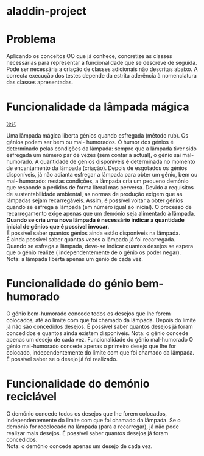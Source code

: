 # aladdin-project

# Problema

Aplicando os conceitos OO que já conhece, concretize as classes necessárias para representar a
funcionalidade que se descreve de seguida. Pode ser necessária a criação de classes adicionais não
descritas abaixo. A correcta execução dos testes depende da estrita aderência à nomenclatura das
classes apresentadas.

# Funcionalidade da lâmpada mágica

[test](/src/helpers/MenuHelper.java#L23)

Uma lâmpada mágica liberta génios quando esfregada (método rub). Os génios podem ser bem ou mal-
humorados. O humor dos génios é determinado pelas condições da lâmpada: sempre que a lâmpada tiver
sido esfregada um número par de vezes (sem contar a actual), o génio sai mal-humorado. A quantidade
de génios disponíveis é determinada no momento de encantamento da lâmpada (criação). Depois de
esgotados os génios disponíveis, já não adianta esfregar a lâmpada para obter um génio, bem ou mal-
humorado: nestas condições, a lâmpada cria um pequeno demónio que responde a pedidos de forma
literal mas perversa. Devido a requisitos de sustentabilidade ambiental, as normas de produção
exigem que as lâmpadas sejam recarregáveis. Assim, é possível voltar a obter génios quando se
esfrega a lâmpada (em número igual ao inicial). O processo de recarregamento exige apenas que um
demónio seja alimentado à lâmpada.
<br>**Quando se cria uma nova lâmpada é necessário indicar a quantidade inicial de génios que é
possível invocar**.
<br>É possível saber quantos génios ainda estão disponíveis na lâmpada.
<br>É ainda possível saber quantas vezes a lâmpada já foi recarregada.
<br>Quando se esfrega a lâmpada, deve-se indicar quantos desejos se espera que o génio realize (
independentemente de o génio os poder negar).
<br>Nota: a lâmpada liberta apenas um génio de cada vez.

# Funcionalidade do génio bem-humorado

O génio bem-humorado concede todos os desejos que lhe forem colocados, até ao limite com que foi
chamado da lâmpada. Depois do limite já não são concedidos desejos. É possível saber quantos desejos
já foram concedidos e quantos ainda existem disponíveis. Nota: o génio concede apenas um desejo de
cada vez. Funcionalidade do génio mal-humorado O génio mal-humorado concede apenas o primeiro desejo
que lhe for colocado, independentemente do limite com que foi chamado da lâmpada. É possível saber
se o desejo já foi realizado.

# Funcionalidade do demónio reciclável

O demónio concede todos os desejos que lhe forem colocados, independentemente do limite com que foi
chamado da lâmpada. Se o demónio for recolocado na lâmpada (para a recarregar), já não pode realizar
mais desejos. É possível saber quantos desejos já foram concedidos.
<br>Nota: o demónio concede apenas um desejo de cada vez.